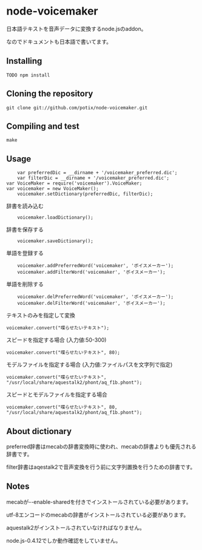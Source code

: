 # node-voicemaker

日本語テキストを音声データに変換するnode.jsのaddon。

なのでドキュメントも日本語で書いてます。

## Installing 

	TODO npm install


## Cloning the repository

	git clone git://github.com/potix/node-voicemaker.git

## Compiling and test

	make 

## Usage
        var preferredDic = __dirname + '/voicemaker_preferred.dic';
        var filterDic = __dirname + '/voicemaker_preferred.dic';
	var VoiceMaker = require('voicemaker').VoiceMaker;
	var voicemaker = new VoiceMaker();
        voicemaker.setDictionary(preferredDic, filterDic);

辞書を読み込む

        voicemaker.loadDictionary();

辞書を保存する

        voicemaker.saveDictionary();

単語を登録する

        voicemaker.addPreferredWord('voicemaker', 'ボイスメーカー');
        voicemaker.addFilterWord('voicemaker', 'ボイスメーカー');

単語を削除する

        voicemaker.delPreferredWord('voicemaker', 'ボイスメーカー');
        voicemaker.delFilterWord('voicemaker', 'ボイスメーカー');

テキストのみを指定して変換

	voicemaker.convert("喋らせたいテキスト");

スピードを指定する場合 (入力値:50-300)

	voicemaker.convert("喋らせたいテキスト", 80);

モデルファイルを指定する場合 (入力値:ファイルパスを文字列で指定)

	voicemaker.convert("喋らせたいテキスト", "/usr/local/share/aquestalk2/phont/aq_f1b.phont");

スピードとモデルファイルを指定する場合

	voicemaker.convert("喋らせたいテキスト", 80, "/usr/local/share/aquestalk2/phont/aq_f1b.phont");

## About dictionary

preferred辞書はmecabの辞書変換時に使われ、mecabの辞書よりも優先される辞書です。

filter辞書はaqestalk2で音声変換を行う前に文字列置換を行うための辞書です。

## Notes

mecabが--enable-sharedを付きでインストールされている必要があります。

utf-8エンコードのmecabの辞書がインストールされている必要があります。

aquestalk2がインストールされていなければなりません。

node.js-0.4.12でしか動作確認をしていません。



